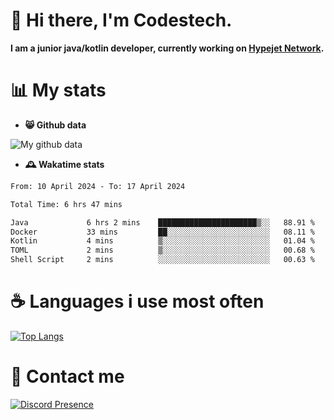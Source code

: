 # 👋 Hi there, I'm Codestech.
**I am a junior java/kotlin developer, currently working on [Hypejet Network](https://github.com/Hypejet).**

# 📊 My stats
- **😸 Github data**

![My github data](https://github-readme-stats.vercel.app/api?username=Codestech1&count_private=true&include_all_commits=true&theme=codeSTACKr)

- **🕰️ Wakatime stats**
<!--START_SECTION:waka-->

```txt
From: 10 April 2024 - To: 17 April 2024

Total Time: 6 hrs 47 mins

Java             6 hrs 2 mins    ██████████████████████▒░░   88.91 %
Docker           33 mins         ██░░░░░░░░░░░░░░░░░░░░░░░   08.11 %
Kotlin           4 mins          ▒░░░░░░░░░░░░░░░░░░░░░░░░   01.04 %
TOML             2 mins          ▒░░░░░░░░░░░░░░░░░░░░░░░░   00.68 %
Shell Script     2 mins          ░░░░░░░░░░░░░░░░░░░░░░░░░   00.63 %
```

<!--END_SECTION:waka-->

# ☕ Languages i use most often
[![Top Langs](https://github-readme-stats.vercel.app/api/top-langs/?username=Codestech1&layout=compact&langs_count=8&exclude_repo=window5000.github.io&theme=codeSTACKr)](https://github.com/anuraghazra/github-readme-stats)

# 💬 Contact me
[![Discord Presence](https://lanyard.cnrad.dev/api/650718742157852740)](https://discord.com/users/650718742157852740)
</br>
